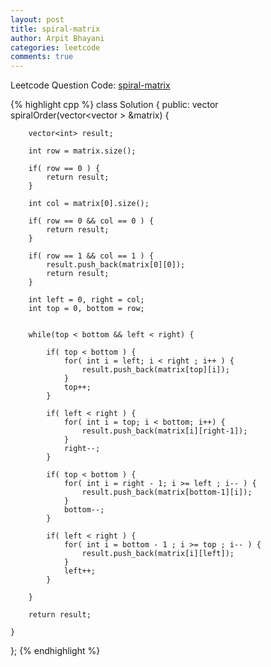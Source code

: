 ```yaml
---
layout: post
title: spiral-matrix
author: Arpit Bhayani
categories: leetcode
comments: true
---
```


Leetcode Question Code: [spiral-matrix](https://leetcode.com/problems/spiral-matrix/)

{% highlight cpp %}
class Solution {
public:
    vector<int> spiralOrder(vector<vector<int> > &matrix) {
        
        vector<int> result;
        
        int row = matrix.size();
        
        if( row == 0 ) {
            return result;
        }
        
        int col = matrix[0].size();
        
        if( row == 0 && col == 0 ) {
            return result;
        }
        
        if( row == 1 && col == 1 ) {
            result.push_back(matrix[0][0]);
            return result;
        }
        
        int left = 0, right = col;
        int top = 0, bottom = row;
        
        
        while(top < bottom && left < right) {
            
            if( top < bottom ) {
                for( int i = left; i < right ; i++ ) {
                    result.push_back(matrix[top][i]);
                }
                top++;
            }
            
            if( left < right ) {
                for( int i = top; i < bottom; i++) {
                    result.push_back(matrix[i][right-1]);
                }
                right--;
            }
            
            if( top < bottom ) {
                for( int i = right - 1; i >= left ; i-- ) {
                    result.push_back(matrix[bottom-1][i]);
                }
                bottom--;
            }
            
            if( left < right ) {
                for( int i = bottom - 1 ; i >= top ; i-- ) {
                    result.push_back(matrix[i][left]);
                }
                left++;
            }
            
        }
        
        return result;
        
    }
};
{% endhighlight %}